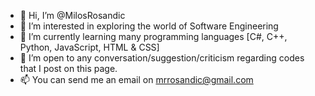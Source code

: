 - 👋 Hi, I’m @MilosRosandic
- 👀 I’m interested in exploring the world of Software Engineering
- 🌱 I’m currently learning many programming languages [C#, C++, Python, JavaScript, HTML & CSS]
- 💞️ I’m open to any conversation/suggestion/criticism regarding codes that I post on this page.
- 📫 You can send me an email on mrrosandic@gmail.com

<!---
MilosRosandic/MilosRosandic is a ✨ special ✨ repository because its `README.md` (this file) appears on your GitHub profile.
You can click the Preview link to take a look at your changes.
--->

